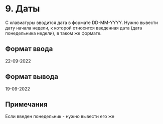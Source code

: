 # 9. Даты
С клавиатуры вводится дата в формате DD-MM-YYYY. Нужно вывести дату начала недели, к которой относится введенная дата (дата понедельника недели), в таком же формате.

## Формат ввода
22-09-2022

## Формат вывода
19-09-2022

## Примечания
Если введен понедельник - нужно вывести его же